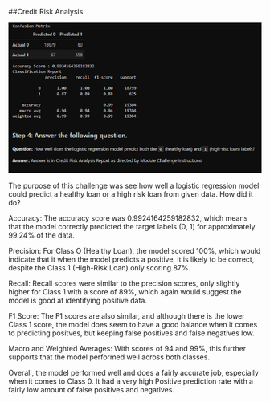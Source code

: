 ##Credit Risk Analysis

![Matrix and Report](image.png)

The purpose of this challenge was see how well a logistic regression model could predict a healthy loan or a high risk loan from given data.  How did it do?

Accuracy: The accuracy score was 0.9924164259182832, which means that the model correctly predicted the target labels (0, 1) for approximately 99.24% of the data.

Precision: For Class O (Healthy Loan), the model scored 100%, which would indicate that it when the model predicts a positive, it is likely to be correct, despite the Class 1 (High-Risk Loan) only scoring 87%.

Recall: Recall scores were similar to the precision scores, only slightly higher for Class 1 with a score of 89%, which again would suggest the model is good at identifying positive data.

F1 Score: The F1 scores are also similar, and although there is the lower Class 1 score, the model does seem to have a good balance when it comes to predicting positves, but keeping false positives and false negatives low.

Macro and Weighted Averages: With scores of 94 and 99%, this further supports that the model performed well across both classes.

Overall, the model performed well and does a fairly accurate job, especially when it comes to Class 0.  It had a very high Positive prediction rate with a fairly low amount of false positives and negatives. 
